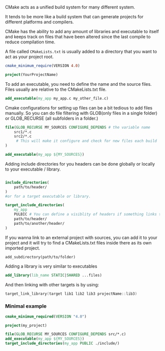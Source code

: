 
CMake  acts as a unified build system for many different system.

It tends to be more like a build system that can generate projects for different platforms and compilers.

CMake has the ability to add any amount of libraries and executable to itself and keeps track on files that have been altered since the last compile to reduce compilation time.

A file called `CMakeLists.txt` is usually added to a directory that you want to act as your project root.

```cmake
cmake_minimum_require(VERSION 4.0)

project(YourProjectName)
```

To add an executable, you need to define the name and the source files.
Files usually are relative to the CMakeLists.txt file.
```cmake
add_executable(my_app my_app.c my_other_file.c)
```

Cmake configurations for setting up files can be a bit tedious to add files manually.
So you can do file filtering with GLOB(only files in a single folder) or GLOB_RECURSE (all subfolders in a folder.)

```cmake
file(GLOB_RECURSE MY_SOURCES CONFIGURE_DEPENDS # the variable name
	src1/*.c 
	src2/*.c
	 # This will make it configure and check for new files each build
)

add_executable(my_app ${MY_SOURCES})
```

Adding include directories for you headers can be done globally or locally to your executable / library.

```cmake

include_directories(
	path/to/header/
)
#or for a target executable or library.

target_include_directories(
	my_app
	PULBIC # You can define a visiblity of headers if something links to this.
	path/to/header/
	path/to/another/header/
)

```

If you wanna link to an external project with sources, you can add it to your project and it will try to find a CMakeLists.txt files inside there as its own imported project.
```
add_subdirectory(path/to/folder)
```

Adding a library is very similar to executables
```cmake
add_library(lib_name STATIC|SHARED ...files)
```

And then linking with other targets is by using:
```c
target_link_library(target lib1 lib2 lib3 projectName::lib3)
```

### Minimal example
```cmake
cmake_minimum_required(VERSION "4.0")

project(my_project)

file(GLOB_RECURSE MY_SOURCES CONFIGURE_DEPENDS src/*.c)
add_executable(my_app ${MY_SOURCES})
target_include_directories(my_app PUBLIC ./include/)
```